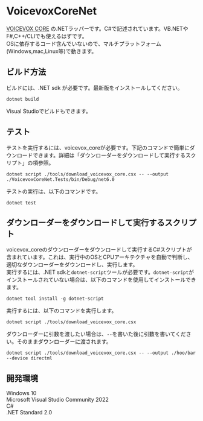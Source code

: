 # VoicevoxCoreNet
[VOICEVOX CORE](https://github.com/VOICEVOX/voicevox_core) の.NETラッパーです。C#で記述されています。VB.NETやF#,C++/CLIでも使えるはずです。  
OSに依存するコード含んでいないので、マルチプラットフォーム(Windows,mac,Linux等)で動きます。

## ビルド方法
ビルドには、.NET sdk が必要です。最新版をインストールしてください。

```
dotnet build
```

Visual Studioでビルドもできます。

## テスト
テストを実行するには、voicevox_coreが必要です。下記のコマンドで簡単にダウンロードできます。詳細は「ダウンローダーをダウンロードして実行するスクリプト」の項参照。
```
dotnet script ./tools/download_voicevox_core.csx -- --output ./VoicevoxCoreNet.Tests/bin/Debug/net6.0
```

テストの実行は、以下のコマンドです。
```
dotnet test
```

## ダウンローダーをダウンロードして実行するスクリプト
voicevox_coreのダウンローダーをダウンロードして実行するC#スクリプトが含まれています。これは、実行中のOSとCPUアーキテクチャを自動で判断し、適切なダウンローダーをダウンロードし、実行します。  
実行するには、.NET sdkと`dotnet-script`ツールが必要です。`dotnet-script`がインストールされていない場合は、以下のコマンドを使用してインストールできます。
```
dotnet tool install -g dotnet-script
```

実行するには、以下のコマンドを実行します。
```
dotnet script ./tools/download_voicevox_core.csx
```

ダウンローダーに引数を渡したい場合は、` -- `を書いた後に引数を書いてください。そのままダウンローダーに渡されます。
```
dotnet script ./tools/download_voicevox_core.csx -- --output ./hoo/bar --device directml
```

## 開発環境
Windows 10  
Microsoft Visual Studio Community 2022  
C#  
.NET Standard 2.0
